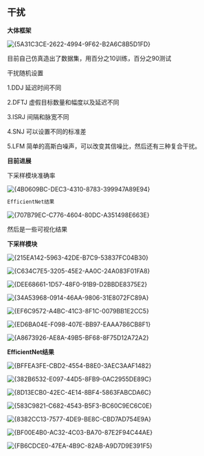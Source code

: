 ## **干扰**

**大体框架**

![{5A31C3CE-2622-4994-9F62-B2A6C8B5D1FD}](images/%7B5A31C3CE-2622-4994-9F62-B2A6C8B5D1FD%7D.png)

目前自己仿真造出了数据集，用百分之10训练，百分之90测试

干扰随机设置

1.DDJ  延迟时间不同

2.DFTJ  虚假目标数量和幅度以及延迟不同

3.ISRJ  间隔和脉宽不同

4.SNJ  可以设置不同的标准差

5.LFM  简单的高斯白噪声，可以改变其信噪比，然后还有三种复合干扰。

**目前进展**

下采样模块准确率

![{4B0609BC-DEC3-4310-8783-399947A89E94}](images/%7B4B0609BC-DEC3-4310-8783-399947A89E94%7D.png)

```python
EfficientNet结果
```

![{707B79EC-C776-4604-80DC-A351498E663E}](images/%7B707B79EC-C776-4604-80DC-A351498E663E%7D.png)



然后是一些可视化结果

**下采样模块**

![{215EA142-5963-42DE-B7C9-53837FC04B30}](images/%7B215EA142-5963-42DE-B7C9-53837FC04B30%7D.png)

![{C634C7E5-3205-45E2-AA0C-24A083F01FA8}](images/%7BC634C7E5-3205-45E2-AA0C-24A083F01FA8%7D.png)

![{DEE68661-1D57-48F0-91B9-D2BBDE8375E2}](images/%7BDEE68661-1D57-48F0-91B9-D2BBDE8375E2%7D.png)

![{34A53968-0914-46AA-9806-31E8072FC89A}](images/%7B34A53968-0914-46AA-9806-31E8072FC89A%7D.png)

![{EF6C9572-A4BC-41C3-8F1C-0079BB1E2CC5}](images/%7BEF6C9572-A4BC-41C3-8F1C-0079BB1E2CC5%7D.png)

![{ED6BA04E-F098-407E-BB97-EAAA786CB8F1}](images/%7BED6BA04E-F098-407E-BB97-EAAA786CB8F1%7D.png)

![{A8673926-AE8A-49B5-BF68-8F75D12A72A2}](images/%7BA8673926-AE8A-49B5-BF68-8F75D12A72A2%7D.png)

**EfficientNet结果**

![{BFFEA3FE-CBD2-4554-B8E0-3AEC3AAF1482}](images/%7BBFFEA3FE-CBD2-4554-B8E0-3AEC3AAF1482%7D.png)

![{382B6532-E097-44D5-8FB9-0AC2955DE89C}](images/%7B382B6532-E097-44D5-8FB9-0AC2955DE89C%7D.png)

![{8D13ECB0-42EC-4E14-8BF4-5863FABCDA6C}](images/%7B8D13ECB0-42EC-4E14-8BF4-5863FABCDA6C%7D.png)

![{583C9821-C682-4543-B5F3-BC60C9EC6C0E}](images/%7B583C9821-C682-4543-B5F3-BC60C9EC6C0E%7D.png)

![{8382CC13-7577-4DE9-BE8C-CBD7AD754E9A}](images/%7B8382CC13-7577-4DE9-BE8C-CBD7AD754E9A%7D.png)

![{BF00E4B0-AC32-4C03-BA70-87E2F94C44AE}](images/%7BBF00E4B0-AC32-4C03-BA70-87E2F94C44AE%7D.png)

![{FB6CDCE0-47EA-4B9C-82AB-A9D7D9E391F5}](images/%7BFB6CDCE0-47EA-4B9C-82AB-A9D7D9E391F5%7D.png)
